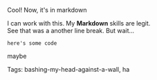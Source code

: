 Cool! Now, it's in markdown

I can work with this. My **Markdown** skills are legit.   
See that was a another line break. But wait...
```
here's some code
```
maybe

Tags: bashing-my-head-against-a-wall, ha 
